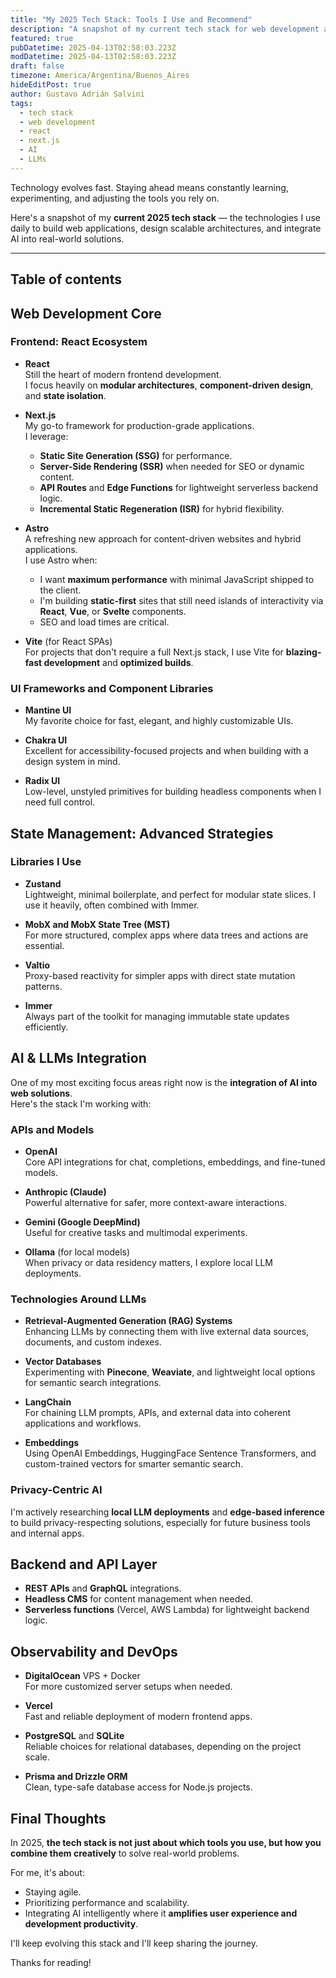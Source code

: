 ```yaml
---
title: "My 2025 Tech Stack: Tools I Use and Recommend"
description: "A snapshot of my current tech stack for web development and AI integration."
featured: true
pubDatetime: 2025-04-13T02:58:03.223Z
modDatetime: 2025-04-13T02:58:03.223Z
draft: false
timezone: America/Argentina/Buenos_Aires
hideEditPost: true
author: Gustavo Adrián Salvini
tags:
  - tech stack
  - web development
  - react
  - next.js
  - AI
  - LLMs
---
```

Technology evolves fast. Staying ahead means constantly learning, experimenting, and adjusting the tools you rely on.

Here's a snapshot of my **current 2025 tech stack** — the technologies I use daily to build web applications, design scalable architectures, and integrate AI into real-world solutions.

---

## Table of contents

## Web Development Core

### Frontend: React Ecosystem

- **React**\
  Still the heart of modern frontend development.\
  I focus heavily on **modular architectures**, **component-driven design**, and **state isolation**.

- **Next.js**\
  My go-to framework for production-grade applications.\
  I leverage:
  - **Static Site Generation (SSG)** for performance.
  - **Server-Side Rendering (SSR)** when needed for SEO or dynamic content.
  - **API Routes** and **Edge Functions** for lightweight serverless backend logic.
  - **Incremental Static Regeneration (ISR)** for hybrid flexibility.

- **Astro**\
  A refreshing new approach for content-driven websites and hybrid applications.\
  I use Astro when:
  - I want **maximum performance** with minimal JavaScript shipped to the client.
  - I'm building **static-first** sites that still need islands of interactivity via **React**, **Vue**, or **Svelte** components.
  - SEO and load times are critical.

- **Vite** (for React SPAs)\
  For projects that don't require a full Next.js stack, I use Vite for **blazing-fast development** and **optimized builds**.

### UI Frameworks and Component Libraries

- **Mantine UI**\
  My favorite choice for fast, elegant, and highly customizable UIs.

- **Chakra UI**\
  Excellent for accessibility-focused projects and when building with a design system in mind.

- **Radix UI**\
  Low-level, unstyled primitives for building headless components when I need full control.

## State Management: Advanced Strategies

### Libraries I Use

- **Zustand**\
  Lightweight, minimal boilerplate, and perfect for modular state slices. I use it heavily, often combined with Immer.

- **MobX and MobX State Tree (MST)**\
  For more structured, complex apps where data trees and actions are essential.

- **Valtio**\
  Proxy-based reactivity for simpler apps with direct state mutation patterns.

- **Immer**\
  Always part of the toolkit for managing immutable state updates efficiently.

## AI & LLMs Integration

One of my most exciting focus areas right now is the **integration of AI into web solutions**.\
Here's the stack I'm working with:

### APIs and Models

- **OpenAI**\
  Core API integrations for chat, completions, embeddings, and fine-tuned models.

- **Anthropic (Claude)**\
  Powerful alternative for safer, more context-aware interactions.

- **Gemini (Google DeepMind)**\
  Useful for creative tasks and multimodal experiments.

- **Ollama** (for local models)\
  When privacy or data residency matters, I explore local LLM deployments.

### Technologies Around LLMs

- **Retrieval-Augmented Generation (RAG) Systems**\
  Enhancing LLMs by connecting them with live external data sources, documents, and custom indexes.

- **Vector Databases**\
  Experimenting with **Pinecone**, **Weaviate**, and lightweight local options for semantic search integrations.

- **LangChain**\
  For chaining LLM prompts, APIs, and external data into coherent applications and workflows.

- **Embeddings**\
  Using OpenAI Embeddings, HuggingFace Sentence Transformers, and custom-trained vectors for smarter semantic search.

### Privacy-Centric AI

I'm actively researching **local LLM deployments** and **edge-based inference** to build privacy-respecting solutions, especially for future business tools and internal apps.

## Backend and API Layer

- **REST APIs** and **GraphQL** integrations.
- **Headless CMS** for content management when needed.
- **Serverless functions** (Vercel, AWS Lambda) for lightweight backend logic.

## Observability and DevOps

- **DigitalOcean** VPS + Docker\
  For more customized server setups when needed.

- **Vercel**\
  Fast and reliable deployment of modern frontend apps.

- **PostgreSQL** and **SQLite**\
  Reliable choices for relational databases, depending on the project scale.

- **Prisma and Drizzle ORM**\
  Clean, type-safe database access for Node.js projects.

## Final Thoughts

In 2025, **the tech stack is not just about which tools you use, but how you combine them creatively** to solve real-world problems.

For me, it's about:
- Staying agile.
- Prioritizing performance and scalability.
- Integrating AI intelligently where it **amplifies user experience and development productivity**.

I'll keep evolving this stack and I'll keep sharing the journey.

Thanks for reading!
